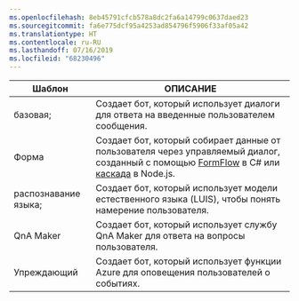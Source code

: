 ```yaml
---
ms.openlocfilehash: 8eb45791cfcb578a8dc2fa6a14799c0637daed23
ms.sourcegitcommit: fa6e775dcf95a4253ad854796f5906f33af05a42
ms.translationtype: HT
ms.contentlocale: ru-RU
ms.lasthandoff: 07/16/2019
ms.locfileid: "68230496"
---
```

|        Шаблон        |                                                                                                         ОПИСАНИЕ                                                                                                         |
|------------------------|-----------------------------------------------------------------------------------------------------------------------------------------------------------------------------------------------------------------------------|
|         базовая;          |                                                                                  Создает бот, который использует диалоги для ответа на введенные пользователем сообщения.                                                                                  |
|          Форма          | Создает бот, который собирает данные от пользователя через управляемый диалог, созданный с помощью [FormFlow](~/dotnet/bot-builder-dotnet-formflow.md) в C# или [каскада](~/nodejs/bot-builder-nodejs-prompts.md) в Node.js. |
| распознавание языка; |                                                                      Создает бот, который использует модели естественного языка (LUIS), чтобы понять намерение пользователя.                                                                      |
|       QnA Maker        |                                                                            Создает бот, который использует службу QnA Maker для ответа на вопросы пользователя.                                                                             |
|       Упреждающий        |                                                                              Создает бот, который использует функции Azure для оповещения пользователей о событиях.                                                                              |

